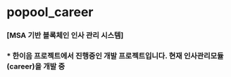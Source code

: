 # popool_career
<h3>[MSA 기반 블록체인 인사 관리 시스템]<h3>
 * 한이음 프로젝트에서 진행중인 개발 프로젝트입니다.
  현재 인사관리모듈(career)을 개발 중

